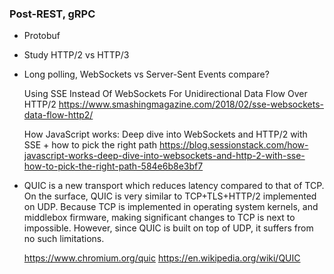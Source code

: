 
### Post-REST, gRPC

- Protobuf
- Study HTTP/2 vs HTTP/3
- Long polling, WebSockets vs Server-Sent Events compare?

	Using SSE Instead Of WebSockets For Unidirectional Data Flow Over HTTP/2
	https://www.smashingmagazine.com/2018/02/sse-websockets-data-flow-http2/

	How JavaScript works: Deep dive into WebSockets and HTTP/2 with SSE + how to pick the right path
	https://blog.sessionstack.com/how-javascript-works-deep-dive-into-websockets-and-http-2-with-sse-how-to-pick-the-right-path-584e6b8e3bf7

- QUIC is a new transport which reduces latency compared to that of TCP. On the surface, QUIC is very similar to TCP+TLS+HTTP/2 implemented on UDP. Because TCP is implemented in operating system kernels, and middlebox firmware, making significant changes to TCP is next to impossible. However, since QUIC is built on top of UDP, it suffers from no such limitations.

	https://www.chromium.org/quic
	https://en.wikipedia.org/wiki/QUIC

